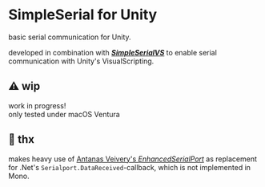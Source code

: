 # SimpleSerial for Unity

basic serial communication for Unity.

developed in combination with ***[SimpleSerialVS](https://github.com/jango-fx/unity-simpleserial-vs)*** to enable serial communication with Unity's VisualScripting.

## ⚠️ wip
work in progress!  
only tested under macOS Ventura
 
## 🙏 thx
makes heavy use of [Antanas Veivery's *EnhancedSerialPort*](https://antanas.veiverys.com/mono-serialport-datareceived-event-workaround-using-a-derived-class/) as replacement for .Net's `Serialport.DataReceived`-callback, which is not implemented in Mono.